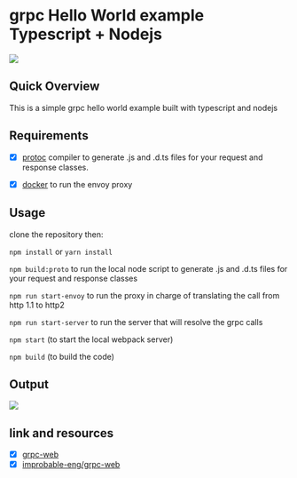 # grpc Hello World example Typescript + Nodejs

<img src="https://i.imgur.com/rxi5VZ1.png" />


## Quick Overview

This is a simple grpc hello world example built with typescript and nodejs

## Requirements
- [x] [protoc](https://github.com/google/protobuf) compiler to generate .js and .d.ts files for your request and response classes. 
- [x] [docker](https://docs.docker.com/docker-for-windows/install/) to run the envoy proxy 


## Usage

clone the repository then:

`npm install` or `yarn install`

`npm build:proto` to run the local node script to generate .js and .d.ts files for your request and response classes

`npm run start-envoy` to run the proxy in charge of translating the call from http 1.1 to http2

`npm run start-server` to run the server that will resolve the grpc calls

`npm start` (to start the local webpack server)

`npm build` (to build the code)


## Output

<img src="https://i.imgur.com/u8AAPwM.png" />

## link and resources
- [x] [grpc-web](https://github.com/grpc/grpc-web)
- [x] [improbable-eng/grpc-web](https://github.com/improbable-eng/grpc-web)